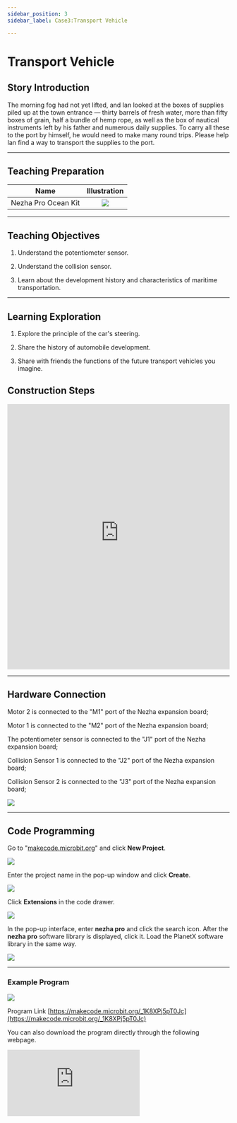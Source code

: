 ```yaml
---
sidebar_position: 3
sidebar_label: Case3:Transport Vehicle

---
```


# Transport Vehicle
## Story Introduction
The morning fog had not yet lifted, and Ian looked at the boxes of supplies piled up at the town entrance — thirty barrels of fresh water, more than fifty boxes of grain, half a bundle of hemp rope, as well as the box of nautical instruments left by his father and numerous daily supplies. To carry all these to the port by himself, he would need to make many round trips. Please help Ian find a way to transport the supplies to the port.

--- 

## Teaching Preparation

| Name | Illustration |
| :----------: | :--------------------------: |
| Nezha Pro Ocean Kit | ![](https://wiki-media-ef.oss-cn-hongkong.aliyuncs.com/docs/microbit/building-blocks/nezha-pro-ocean-kit/nezha-pro-ocean-kit-products-introduction-002.png.png) |

--- 
## Teaching Objectives 
1. Understand the potentiometer sensor.

2. Understand the collision sensor.

3. Learn about the development history and characteristics of maritime transportation.

--- 

## Learning Exploration

1. Explore the principle of the car's steering.

2. Share the history of automobile development.

3. Share with friends the functions of the future transport vehicles you imagine.

## Construction Steps

<embed src="https://wiki-media-ef.oss-cn-hongkong.aliyuncs.com/docs/microbit/building-blocks/nezha-pro-ocean-kit/setup-diagram/case03/nezha-pro-ocean-kit-step-03-1.png.pdf" type="application/pdf" width="100%" height="600px" />

--- 

## Hardware Connection
Motor 2 is connected to the "M1" port of the Nezha expansion board;

Motor 1 is connected to the "M2" port of the Nezha expansion board;

The potentiometer sensor is connected to the "J1" port of the Nezha expansion board;

Collision Sensor 1 is connected to the "J2" port of the Nezha expansion board;

Collision Sensor 2 is connected to the "J3" port of the Nezha expansion board;

![](https://wiki-media-ef.oss-cn-hongkong.aliyuncs.com/docs/microbit/building-blocks/nezha-pro-ocean-kit/setup-diagram/case03/nezha-pro-ocean-kit-step-03-3.png.png)

--- 
## Code Programming

Go to "[makecode.microbit.org](https://makecode.microbit.org)" and click **New Project**.

![](https://wiki-media-ef.oss-cn-hongkong.aliyuncs.com/docs/microbit/building-blocks/microbit-space-science-kit/images/microbit-space-science-kit-case01-07.png)

Enter the project name in the pop-up window and click **Create**.

![](https://wiki-media-ef.oss-cn-hongkong.aliyuncs.com/docs/microbit/building-blocks/microbit-space-science-kit/images/microbit-space-science-kit-case01-11.png)

Click **Extensions** in the code drawer.

![](https://wiki-media-ef.oss-cn-hongkong.aliyuncs.com/docs/microbit/building-blocks/microbit-space-science-kit/images/microbit-space-science-kit-case01-09.png)

In the pop-up interface, enter **nezha pro** and click the search icon. After the **nezha pro** software library is displayed, click it. Load the PlanetX software library in the same way.

![](https://wiki-media-ef.oss-cn-hongkong.aliyuncs.com/docs/microbit/building-blocks/microbit-space-science-kit/images/microbit-space-science-kit-case01-10.png)

---
### Example Program

![](https://wiki-media-ef.oss-cn-hongkong.aliyuncs.com/docs/microbit/building-blocks/nezha-pro-ocean-kit/setup-diagram/nezha-pro-ocean-kit-03.png)

Program Link
[https://makecode.microbit.org/_1K8XPj5pT0Jc](https://makecode.microbit.org/_1K8XPj5pT0Jc)

You can also download the program directly through the following webpage.

<div
    style={{
        position: 'relative',
        paddingBottom: '60%',
        overflow: 'hidden',
    }}
>
    <iframe
        src="https://makecode.microbit.org/_1K8XPj5pT0Jc"
        frameborder="0"
        sandbox="allow-popups allow-forms allow-scripts allow-same-origin"
        style={{
            position: 'absolute',
            width: '100%',
            height: '100%',
        }}
    />
</div>

---
### Download Program

Use a USB cable to connect the PC and micro:bit V2.

![](https://wiki-media-ef.oss-cn-hongkong.aliyuncs.com/docs/microbit/building-blocks/microbit-space-science-kit/images/microbit-space-science-kit-manual03.gif)

After successful connection, a drive named MICROBIT will be recognized on the computer.

![](https://wiki-media-ef.oss-cn-hongkong.aliyuncs.com/docs/microbit/building-blocks/microbit-space-science-kit/images/microbit-space-science-kit-manual06.png)

Click![](https://wiki-media-ef.oss-cn-hongkong.aliyuncs.com/docs/microbit/building-blocks/microbit-space-science-kit/images/microbit-space-science-kit-manual07.png)in the lower left corner and select **Connect Device**.

![](https://wiki-media-ef.oss-cn-hongkong.aliyuncs.com/docs/microbit/building-blocks/microbit-space-science-kit/images/microbit-space-science-kit-manual11.png)

Click![](https://wiki-media-ef.oss-cn-hongkong.aliyuncs.com/docs/microbit/building-blocks/microbit-space-science-kit/images/microbit-space-science-kit-manual08.png).

![](https://wiki-media-ef.oss-cn-hongkong.aliyuncs.com/docs/microbit/building-blocks/microbit-space-science-kit/images/microbit-space-science-kit-manual12.png)

Click![](https://wiki-media-ef.oss-cn-hongkong.aliyuncs.com/docs/microbit/building-blocks/microbit-space-science-kit/images/microbit-space-science-kit-manual09.png).

![](https://wiki-media-ef.oss-cn-hongkong.aliyuncs.com/docs/microbit/building-blocks/microbit-space-science-kit/images/microbit-space-science-kit-manual13.png)

In the pop-up window, select **BBC micro:bit CMSIS-DAP**, then select **Connect**. At this point, our micro:bit has been successfully connected.

![](https://wiki-media-ef.oss-cn-hongkong.aliyuncs.com/docs/microbit/building-blocks/microbit-space-science-kit/images/microbit-space-science-kit-manual14.png)

Click **Download Program**

![](https://wiki-media-ef.oss-cn-hongkong.aliyuncs.com/docs/microbit/building-blocks/microbit-space-science-kit/images/microbit-space-science-kit-manual10.png)

---
## Case Demonstration

Press Collision Sensor 1, and the car moves forward; press Collision Sensor 2, and the car moves backward. The speed of the car is controlled by the potentiometer sensor.



---
### Extended Knowledge

### Maritime Transport: The Blue Artery Connecting the World

#### I. Historical Evolution of Maritime Transport

**Ancient Times to the Middle Ages (Age of Sailing Ships)**

Technical Features: Driven by wind power, typical examples include the treasure ships of the Ming Dynasty in China, Arab dhows, and European caravels.

Trade Networks: Maritime branches of the Silk Road (Indian Ocean - Pacific routes), Mediterranean trade circles (grain transportation in the Roman Empire).

Limitations: Slow speed (about 5-7 knots), reliance on monsoons, and routes restricted by geography.

**Industrial Revolution to the 20th Century (Age of Steam and Mechanization)**

Technological Breakthroughs: Fulton's steamship came out in 1807; iron-hulled ships replaced wooden ships in the 19th century; containerization in the 20th century (McLean first used containers in 1956).

Impact: Global maritime trade volume was about 500 million tons in 1900; after World War II, container transportation reduced costs by 90%, promoting global division of labor.

**21st Century to Present (Intelligence and Green Transformation)**

Current Situation: In 2023, global maritime transport undertakes about 80% of international trade (calculated by ton-kilometers), with the total tonnage of the merchant fleet exceeding 2 billion tons (UNCTAD data).

Trends: Automated ports (such as Shanghai Yangshan Port), LNG-powered ships, digital shipping management (blockchain bills of lading).

#### II. Main Modes and Vessel Types of Maritime Transport
| Transport Mode | Vessel Type | Typical Cargo | Characteristics |
|---|---|---|---|
| Container Transport | Container ships (ultra-large ones like 24,000 TEU) | Industrial products, consumer goods | Standardized loading and unloading, accounting for 35% of maritime trade volume (by value), with routes covering major ports worldwide. |
| Bulk Cargo Transport | Cape-size, Panamax bulk carriers | Iron ore, coal, grain | Single-vessel deadweight exceeds 200,000 tons, with routes concentrated in resource-exporting countries (such as Australia - China iron ore routes). |
| Tanker Transport | VLCC (Very Large Crude Carrier, deadweight 300,000+ tons) | Crude oil, refined oil | Routes are significantly affected by geopolitics (such as the Strait of Hormuz, Strait of Malacca), requiring anti-pollution design. |
| Liquefied Gas Transport | LNG/LPG carriers | Liquefied natural gas, liquefied petroleum gas | Require low-temperature or high-pressure storage, high ship construction costs, with routes concentrated in the Middle East - East Asia, North America - Europe. |
| General Cargo Transport | Multipurpose cargo ships | Machinery, vehicles, building materials | Suitable for non-standardized goods, gradually replaced by containers, accounting for less than 10%. |
| Special Transport | Ro-ro ships, heavy-lift ships, refrigerated ships | Automobiles, heavy equipment, fresh food | Ro-ro ships can directly load and unload vehicles (such as automobile exports); refrigerated ships have temperature control accuracy of ±0.5℃. |

#### III. Key Routes and Hubs of Global Maritime Transport

**Major International Routes**

Asia-Europe Routes: Suez Canal Route (Asia - Europe, shortening the voyage by 40% compared to going around the Cape of Good Hope), Arctic Northeast Route (China-Russia route, navigable in summer).

Trans-Pacific Routes: Far East - North America West Coast (Long Beach, Los Angeles), Far East - North America East Coast (via the Panama Canal).

Atlantic Routes: Europe - North America (traditional trade routes), South America East Coast - Europe (soybean, iron ore transportation).

**Hub Ports (2023 Throughput Data)**

Container Ports: Shanghai Port (47.3 million TEU), Singapore Port (37.4 million TEU), Ningbo-Zhoushan Port (33.35 million TEU).

Bulk Cargo Ports: Port Hedland, Australia (iron ore, annual throughput 180 million tons), Tubarão Port, Brazil (iron ore).

Tanker Ports: Jubail Port, Saudi Arabia; Fujairah Port, UAE (Persian Gulf crude oil transshipment hubs).

#### IV. Challenges and Sustainable Development of Maritime Transport

**Environmental Challenges**

Carbon Emissions: The shipping industry accounts for 2.8% of global greenhouse gas emissions (2023). The International Maritime Organization (IMO) requires net-zero emissions by 2050.

Pollution Risks: Ship sulfur emissions (IMO 2020 sulfur limit order, sulfur content ≤0.5%), biological invasion caused by ballast water (such as the spread of zebra mussels).

Accident Impacts: Crude oil spills (such as the 1989 Exxon Valdez accident, polluting Alaskan waters), containers falling into the sea (about 10,000 standard containers lost annually).

**Geopolitical and Security Risks**

Piracy Threats: Gulf of Guinea (54 pirate attacks in 2023), Gulf of Aden (risk reduced after international escort).

Geopolitical Conflicts: The Russia-Ukraine war affected Black Sea grain transportation (2022 Black Sea Grain Initiative), Red Sea shipping disrupted by the Yemeni conflict.

Sustainable Development Practices

Green Technologies: Methanol-powered ships (such as Maersk's first methanol container ship in 2023), ammonia-fuel test ships, wind-assisted propulsion (installation of sails or kites).

Digital Transformation: Blockchain bills of lading (such as Maersk and IBM's TradeLens platform), AI-predicted route optimization (reducing fuel consumption by 10-15%).

International Governance: IMO's "2021 International Shipping Carbon Intensity Indicator (CII)", requiring ships to improve carbon intensity by 2% annually.

#### V. Future Trends: Intelligence, Low-Carbonization, and Regionalization

**Technological Innovation**

Autonomous ships (such as Japan's unmanned container ship tested in 2024), hydrogen-fueled ships (2030 target).

**Regionalized Trade**

Short-sea shipping (European short-sea transport accounting for 30%), intra-regional port alliances (such as the Southeast Asian port network).

**Emerging Markets**

Development of coastal shipping in Africa (such as the expansion of Lagos Port in Nigeria), commercialization of Arctic routes (China-Russia cooperation in the Yamal LNG project).

As the cornerstone of globalization, maritime transport is transforming from "efficiency first" to "green and intelligent". Its development is deeply intertwined with geopolitics, technological innovation, and ecological protection, reshaping the world economic pattern of the 21st century.
